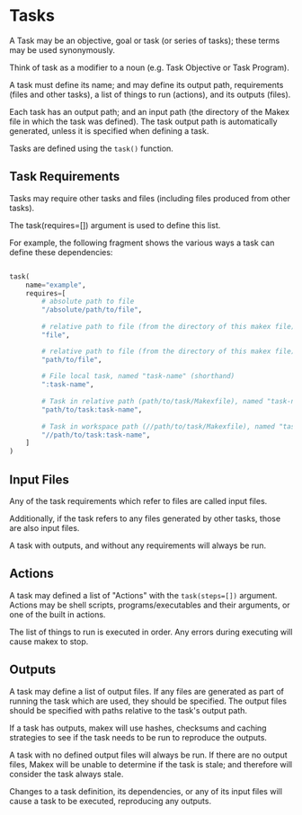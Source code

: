 # Tasks

A Task may be an objective, goal or task (or series of tasks); these terms may be used synonymously.

Think of task as a modifier to a noun (e.g. Task Objective or Task Program).

A task must define its name; and may define its output path, requirements (files and other tasks), a list of things to run (actions), and its outputs (files).

Each task has an output path; and an input path (the directory of the Makex file in which the task was defined). 
The task output path is automatically generated, unless it is specified when defining a task.

Tasks are defined using the `task()` function.

## Task Requirements

Tasks may require other tasks and files (including files produced from other tasks).

The task(requires=[]) argument is used to define this list.

For example, the following fragment shows the various ways a task can define these dependencies:

<!--

  # expand() function to expand home directories
  expand("~/path/to/file"),
        
  # absolute path to task, a specific variant
  Task("task-name", "//path/to/task", variant={"variant-name": "variant-value"}),
  
-->
```python

task(
    name="example",
    requires=[
        # absolute path to file
        "/absolute/path/to/file",
        
        # relative path to file (from the directory of this makex file)
        "file",

        # relative path to file (from the directory of this makex file)
        "path/to/file",
        
        # File local task, named "task-name" (shorthand)
        ":task-name",
        
        # Task in relative path (path/to/task/Makexfile), named "task-name" (shorthand)
        "path/to/task:task-name",
        
        # Task in workspace path (//path/to/task/Makexfile), named "task-name" (shorthand)
        "//path/to/task:task-name",
    ]
)
```

## Input Files

Any of the task requirements which refer to files are called input files.  

Additionally, if the task refers to any files generated by other tasks, those are also input files.

A task with outputs, and without any requirements will always be run.

<!-- A task may be defined to use the output files of another Task in its inputs files or actions. -->

## Actions

A task may defined a list of "Actions" with the `task(steps=[])` argument. Actions may be shell scripts, 
programs/executables and their arguments, or one of the built in actions.

The list of things to run is executed in order. Any errors during executing will cause makex to stop.

## Outputs

A task may define a list of output files. If any files are generated as part of running the task which are used, they should be specified.
The output files should be specified with paths relative to the task's output path.

If a task has outputs, makex will use hashes, checksums and caching strategies to see if the task needs to be run to reproduce the outputs.

A task with no defined output files will always be run. 
If there are no output files, Makex will be unable to determine if the task is stale; and therefore will consider the task always stale.

Changes to a task definition, its dependencies, or any of its input files will cause a task to be executed, reproducing any outputs.

<!-- 
### Declaring outputs

Tasks may define outputs in multiple ways, singular, named (singular or list), or as a list. 

#### Declaring a singular output

#### Declaring a list of outputs

#### Declaring named outputs

-->
